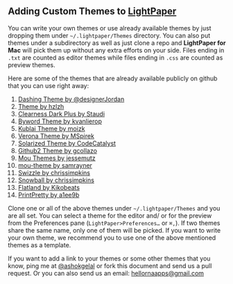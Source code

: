 ## Adding Custom Themes to [LightPaper](http://lightpaper.ashokgelal.com/?utm_source=github&utm_medium=howto&utm_campaign=support)

You can write your own themes or use already available themes by just dropping them under `~/.lightpaper/Themes` directory. You can also put themes under a subdirectory as well as just clone a repo and **LightPaper for Mac** will pick them up without any extra efforts on your side. Files ending in `.txt` are counted as editor themes while files ending in `.css` are counted as preview themes. 

Here are some of the themes that are already available publicly on github that you can use right away:

1. [Dashing Theme by @designerJordan](https://github.com/designerJordan/md-dashing-theme)
2. [Theme by hzlzh](https://github.com/hzlzh/Mou-Theme)
3. [Clearness Dark Plus by Staudi](https://github.com/Staudi/Clearness-Dark-Plus)
4. [Byword Theme by kvanlierop](https://github.com/kvanlierop/byword-for-mou)
5. [Kublai Theme by moizk](https://github.com/moizk/kublai-mou)
6. [Verona Theme by MSpirek](https://github.com/MSpirek/Verona)
7. [Solarized Theme by CodeCatalyst](https://github.com/CodeCatalyst/mou-theme-solarized)
8. [Github2 Theme by gcollazo](https://github.com/gcollazo/mou-theme-github2)
9. [Mou Themes by jessemutz](https://github.com/jessemutz/mou)
10. [mou-theme by samrayner](https://github.com/samrayner/mou-theme)
11. [Swizzle by chrissimpkins](https://github.com/chrissimpkins/swizzle)
12. [Snowball by chrissimpkins](https://github.com/chrissimpkins/snowball)
13. [Flatland by Kikobeats](https://github.com/Kikobeats/mou-theme-flatland)
14. [PrintPretty by a1ee9b](https://github.com/a1ee9b/PrintPretty)

Clone one or all of the above themes under `~/.lightpaper/Themes` and you are all set. You can select a theme for the editor and/ or for the preview from the Preferences pane (`LightPaper>Preferences…` or `⌘,`). If two themes share the same name, only one of them will be picked. If you want to write your own theme, we recommend you to use one of the above mentioned themes as a template.

If you want to add a link to your themes or some other themes that you know, ping me at [@ashokgelal](https://twitter.com/ashokgelal) or fork this document and send us a pull request. Or you can also send us an email: [hellornaapps@gmail.com](mailto:hellornaapps@gmail.com) 
